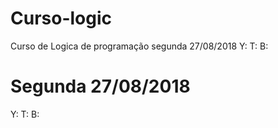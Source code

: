 # Curso-logic

Curso de Logica de programação
segunda 27/08/2018
Y:
T:
B:

# Segunda 27/08/2018
Y:
T:
B:
